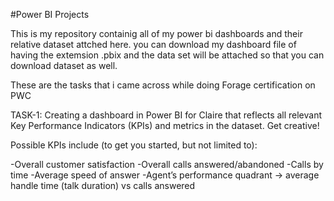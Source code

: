 #Power BI Projects

This is my repository containig all of my power bi dashboards and their relative dataset attched here.
you can download my dashboard file of having the extemsion .pbix and the data set will be attached so that you can download dataset as well.

These are the tasks that i came across while doing Forage certification on PWC 

TASK-1:
Creating  a dashboard in Power BI for Claire that reflects all relevant Key Performance Indicators (KPIs) and metrics in the dataset. Get creative! 

Possible KPIs include (to get you started, but not limited to):

-Overall customer satisfaction
-Overall calls answered/abandoned
-Calls by time
-Average speed of answer
-Agent’s performance quadrant -> average handle time (talk duration) vs calls answered
